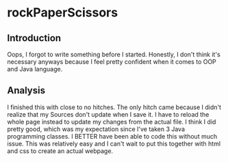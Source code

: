 # rockPaperScissors

## Introduction

Oops, I forgot to write something before I started. Honestly, I don't think it's necessary anyways because I feel pretty confident when it comes to OOP and Java language.

## Analysis

I finished this with close to no hitches. The only hitch came because I didn't realize that my Sources don't update when I save it. I have to reload the whole page instead to update my changes from the actual file. I think I did pretty good, which was my expectation since I've taken 3 Java programming classes. I BETTER have been able to code this without much issue. This was relatively easy and I can't wait to put this together with html and css to create an actual webpage.